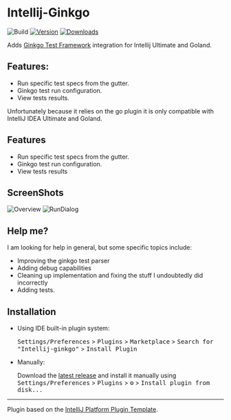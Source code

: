 # Intellij-Ginkgo

![Build](https://github.com/IdeaGinkgo/Intellij-Ginkgo/workflows/Build/badge.svg)
[![Version](https://img.shields.io/jetbrains/plugin/v/PLUGIN_ID.svg)](https://plugins.jetbrains.com/plugin/PLUGIN_ID)
[![Downloads](https://img.shields.io/jetbrains/plugin/d/PLUGIN_ID.svg)](https://plugins.jetbrains.com/plugin/PLUGIN_ID)


<!-- Plugin description -->
Adds [Ginkgo Test Framework](https://onsi.github.io/ginkgo/) integration for Intellij Ultimate and Goland.  

## Features:
- Run specific test specs from the gutter.
- Ginkgo test run configuration.
- View tests results.

Unfortunately because it relies on the go plugin it is only compatible with IntelliJ IDEA Ultimate and Goland.
<!-- Plugin description end -->

## Features
 - Run specific test specs from the gutter.
 - Ginkgo test run configuration.
 - View tests results

## ScreenShots
![Overview](https://gist.githubusercontent.com/TaylorOno/ec620609cc965e9d2fa67d74e3a853de/raw/abd13daf2e4b0dbc1c58c0d63a27849baeee0e59/Overview.png)
![RunDialog](https://gist.githubusercontent.com/TaylorOno/ec620609cc965e9d2fa67d74e3a853de/raw/abd13daf2e4b0dbc1c58c0d63a27849baeee0e59/RunDialog.png)


## Help me?
I am looking for help in general, but some specific topics include:
 - Improving the ginkgo test parser
 - Adding debug capabilities
 - Cleaning up implementation and fixing the stuff I undoubtedly did incorrectly
 - Adding tests.


## Installation

- Using IDE built-in plugin system:
  
  <kbd>Settings/Preferences</kbd> > <kbd>Plugins</kbd> > <kbd>Marketplace</kbd> > <kbd>Search for "Intellij-ginkgo"</kbd> >
  <kbd>Install Plugin</kbd>
  
- Manually:

  Download the [latest release](https://github.com/IdeaGinkgo/Intellij-Ginkgo/releases/latest) and install it manually using
  <kbd>Settings/Preferences</kbd> > <kbd>Plugins</kbd> > <kbd>⚙️</kbd> > <kbd>Install plugin from disk...</kbd>


---
Plugin based on the [IntelliJ Platform Plugin Template][template].

[template]: https://github.com/JetBrains/intellij-platform-plugin-template
